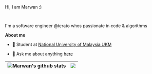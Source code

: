 Hi, I am Marwan :)

<br />

I'm a software engineer @terato whos passionate in code & algorithms

**About me**

- 💼 Student at [National University of Malaysia UKM](http://ukm.com/)

- 💬 Ask me about anything [here](https://github.com/marwanbukhori/marwanbukhori/issues)
 

| <a href="#"><img align="center" src="https://github-readme-stats.vercel.app/api?username=marwanbukhori&show_icons=true&include_all_commits=true&theme=omni&hide_border=true" alt="Marwan's github stats" /></a> | <a href="#"><img align="center" src="https://github-readme-stats.vercel.app/api/top-langs/?username=marwanbukhori&layout=compact&theme=omni&hide_border=true" /></a> |
| ------------- | ------------- |





</a>

